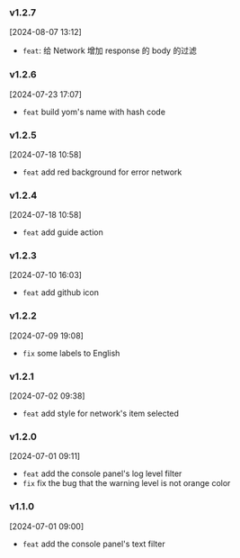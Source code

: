 
### v1.2.7
[2024-08-07 13:12]
- `feat`: 给 Network 增加 response 的 body 的过滤 

### v1.2.6

[2024-07-23 17:07]
- `feat` build yom's name with hash code

### v1.2.5

[2024-07-18 10:58]
- `feat` add red background for error network

### v1.2.4

[2024-07-18 10:58]
- `feat` add guide action 

### v1.2.3

[2024-07-10 16:03]
- `feat` add github icon 

### v1.2.2

[2024-07-09 19:08]
- `fix` some labels to English 

### v1.2.1

[2024-07-02 09:38]
- `feat` add style for network's item selected

### v1.2.0

[2024-07-01 09:11]
- `feat` add the console panel's log level filter
- `fix` fix the bug that the warning level is not orange color

### v1.1.0

[2024-07-01 09:00]
- `feat` add the console panel's text filter
